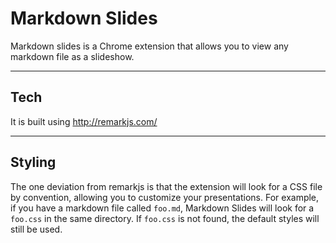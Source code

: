 # Markdown Slides

Markdown slides is a Chrome extension that allows you to view any markdown file as a slideshow.

---

## Tech

It is built using http://remarkjs.com/

---

## Styling

The one deviation from remarkjs is that the extension will look for a CSS file by convention, allowing you to customize your presentations. For example, if you have a markdown file called `foo.md`, Markdown Slides will look for a `foo.css` in the same directory. If `foo.css` is not found, the default styles will still be used.

